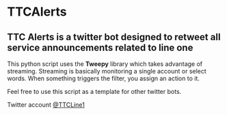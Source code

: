 # TTCAlerts

<h2>TTC Alerts is a twitter bot designed to retweet all service announcements related to line one</h2>

This python script uses the <strong>Tweepy</strong> library which takes advantage of streaming.
Streaming is basically monitoring a single account or select words. When something triggers the filter, you assign an action to it.



Feel free to use this script as a template for other twitter bots.

Twitter account  <a href="https://twitter.com/TTCLine1">@TTCLine1</a>
